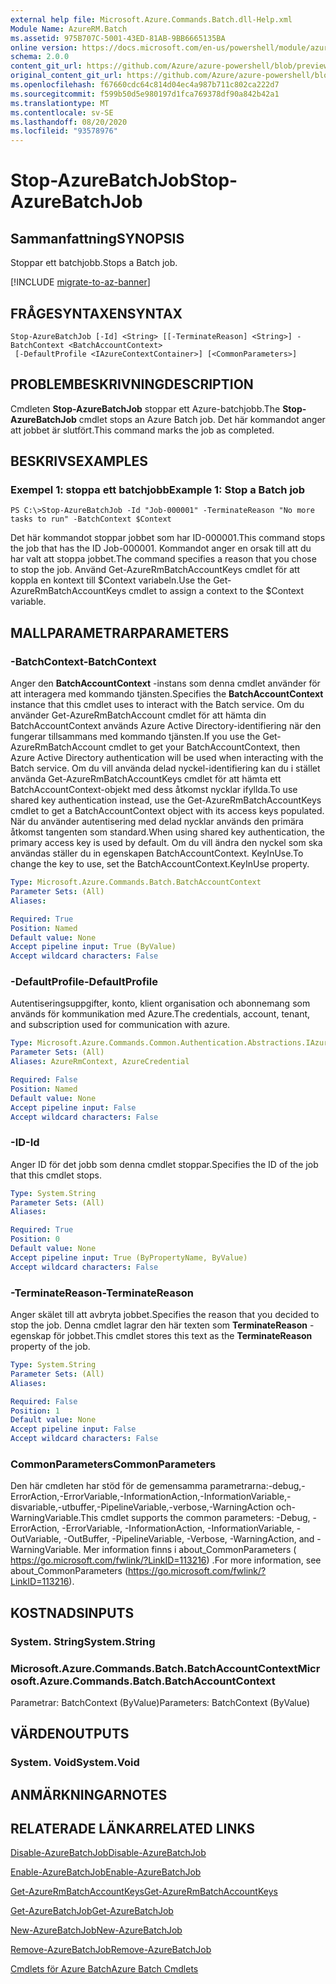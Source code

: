 ```yaml
---
external help file: Microsoft.Azure.Commands.Batch.dll-Help.xml
Module Name: AzureRM.Batch
ms.assetid: 975B707C-5001-43ED-81AB-9BB6665135BA
online version: https://docs.microsoft.com/en-us/powershell/module/azurerm.batch/stop-azurebatchjob
schema: 2.0.0
content_git_url: https://github.com/Azure/azure-powershell/blob/preview/src/ResourceManager/AzureBatch/Commands.Batch/help/Stop-AzureBatchJob.md
original_content_git_url: https://github.com/Azure/azure-powershell/blob/preview/src/ResourceManager/AzureBatch/Commands.Batch/help/Stop-AzureBatchJob.md
ms.openlocfilehash: f67660cdc64c814d04ec4a987b711c802ca222d7
ms.sourcegitcommit: f599b50d5e980197d1fca769378df90a842b42a1
ms.translationtype: MT
ms.contentlocale: sv-SE
ms.lasthandoff: 08/20/2020
ms.locfileid: "93578976"
---
```

# <span data-ttu-id="88e5d-101">Stop-AzureBatchJob</span><span class="sxs-lookup"><span data-stu-id="88e5d-101">Stop-AzureBatchJob</span></span>

## <span data-ttu-id="88e5d-102">Sammanfattning</span><span class="sxs-lookup"><span data-stu-id="88e5d-102">SYNOPSIS</span></span>
<span data-ttu-id="88e5d-103">Stoppar ett batchjobb.</span><span class="sxs-lookup"><span data-stu-id="88e5d-103">Stops a Batch job.</span></span>

[!INCLUDE [migrate-to-az-banner](../../includes/migrate-to-az-banner.md)]

## <span data-ttu-id="88e5d-104">FRÅGESYNTAXEN</span><span class="sxs-lookup"><span data-stu-id="88e5d-104">SYNTAX</span></span>

```
Stop-AzureBatchJob [-Id] <String> [[-TerminateReason] <String>] -BatchContext <BatchAccountContext>
 [-DefaultProfile <IAzureContextContainer>] [<CommonParameters>]
```

## <span data-ttu-id="88e5d-105">PROBLEMBESKRIVNING</span><span class="sxs-lookup"><span data-stu-id="88e5d-105">DESCRIPTION</span></span>
<span data-ttu-id="88e5d-106">Cmdleten **Stop-AzureBatchJob** stoppar ett Azure-batchjobb.</span><span class="sxs-lookup"><span data-stu-id="88e5d-106">The **Stop-AzureBatchJob** cmdlet stops an Azure Batch job.</span></span>
<span data-ttu-id="88e5d-107">Det här kommandot anger att jobbet är slutfört.</span><span class="sxs-lookup"><span data-stu-id="88e5d-107">This command marks the job as completed.</span></span>

## <span data-ttu-id="88e5d-108">BESKRIVS</span><span class="sxs-lookup"><span data-stu-id="88e5d-108">EXAMPLES</span></span>

### <span data-ttu-id="88e5d-109">Exempel 1: stoppa ett batchjobb</span><span class="sxs-lookup"><span data-stu-id="88e5d-109">Example 1: Stop a Batch job</span></span>
```
PS C:\>Stop-AzureBatchJob -Id "Job-000001" -TerminateReason "No more tasks to run" -BatchContext $Context
```

<span data-ttu-id="88e5d-110">Det här kommandot stoppar jobbet som har ID-000001.</span><span class="sxs-lookup"><span data-stu-id="88e5d-110">This command stops the job that has the ID Job-000001.</span></span>
<span data-ttu-id="88e5d-111">Kommandot anger en orsak till att du har valt att stoppa jobbet.</span><span class="sxs-lookup"><span data-stu-id="88e5d-111">The command specifies a reason that you chose to stop the job.</span></span>
<span data-ttu-id="88e5d-112">Använd Get-AzureRmBatchAccountKeys cmdlet för att koppla en kontext till $Context variabeln.</span><span class="sxs-lookup"><span data-stu-id="88e5d-112">Use the Get-AzureRmBatchAccountKeys cmdlet to assign a context to the $Context variable.</span></span>

## <span data-ttu-id="88e5d-113">MALLPARAMETRAR</span><span class="sxs-lookup"><span data-stu-id="88e5d-113">PARAMETERS</span></span>

### <span data-ttu-id="88e5d-114">-BatchContext</span><span class="sxs-lookup"><span data-stu-id="88e5d-114">-BatchContext</span></span>
<span data-ttu-id="88e5d-115">Anger den **BatchAccountContext** -instans som denna cmdlet använder för att interagera med kommando tjänsten.</span><span class="sxs-lookup"><span data-stu-id="88e5d-115">Specifies the **BatchAccountContext** instance that this cmdlet uses to interact with the Batch service.</span></span>
<span data-ttu-id="88e5d-116">Om du använder Get-AzureRmBatchAccount cmdlet för att hämta din BatchAccountContext används Azure Active Directory-identifiering när den fungerar tillsammans med kommando tjänsten.</span><span class="sxs-lookup"><span data-stu-id="88e5d-116">If you use the Get-AzureRmBatchAccount cmdlet to get your BatchAccountContext, then Azure Active Directory authentication will be used when interacting with the Batch service.</span></span> <span data-ttu-id="88e5d-117">Om du vill använda delad nyckel-identifiering kan du i stället använda Get-AzureRmBatchAccountKeys cmdlet för att hämta ett BatchAccountContext-objekt med dess åtkomst nycklar ifyllda.</span><span class="sxs-lookup"><span data-stu-id="88e5d-117">To use shared key authentication instead, use the Get-AzureRmBatchAccountKeys cmdlet to get a BatchAccountContext object with its access keys populated.</span></span> <span data-ttu-id="88e5d-118">När du använder autentisering med delad nycklar används den primära åtkomst tangenten som standard.</span><span class="sxs-lookup"><span data-stu-id="88e5d-118">When using shared key authentication, the primary access key is used by default.</span></span> <span data-ttu-id="88e5d-119">Om du vill ändra den nyckel som ska användas ställer du in egenskapen BatchAccountContext. KeyInUse.</span><span class="sxs-lookup"><span data-stu-id="88e5d-119">To change the key to use, set the BatchAccountContext.KeyInUse property.</span></span>

```yaml
Type: Microsoft.Azure.Commands.Batch.BatchAccountContext
Parameter Sets: (All)
Aliases:

Required: True
Position: Named
Default value: None
Accept pipeline input: True (ByValue)
Accept wildcard characters: False
```

### <span data-ttu-id="88e5d-120">-DefaultProfile</span><span class="sxs-lookup"><span data-stu-id="88e5d-120">-DefaultProfile</span></span>
<span data-ttu-id="88e5d-121">Autentiseringsuppgifter, konto, klient organisation och abonnemang som används för kommunikation med Azure.</span><span class="sxs-lookup"><span data-stu-id="88e5d-121">The credentials, account, tenant, and subscription used for communication with azure.</span></span>

```yaml
Type: Microsoft.Azure.Commands.Common.Authentication.Abstractions.IAzureContextContainer
Parameter Sets: (All)
Aliases: AzureRmContext, AzureCredential

Required: False
Position: Named
Default value: None
Accept pipeline input: False
Accept wildcard characters: False
```

### <span data-ttu-id="88e5d-122">-ID</span><span class="sxs-lookup"><span data-stu-id="88e5d-122">-Id</span></span>
<span data-ttu-id="88e5d-123">Anger ID för det jobb som denna cmdlet stoppar.</span><span class="sxs-lookup"><span data-stu-id="88e5d-123">Specifies the ID of the job that this cmdlet stops.</span></span>

```yaml
Type: System.String
Parameter Sets: (All)
Aliases:

Required: True
Position: 0
Default value: None
Accept pipeline input: True (ByPropertyName, ByValue)
Accept wildcard characters: False
```

### <span data-ttu-id="88e5d-124">-TerminateReason</span><span class="sxs-lookup"><span data-stu-id="88e5d-124">-TerminateReason</span></span>
<span data-ttu-id="88e5d-125">Anger skälet till att avbryta jobbet.</span><span class="sxs-lookup"><span data-stu-id="88e5d-125">Specifies the reason that you decided to stop the job.</span></span>
<span data-ttu-id="88e5d-126">Denna cmdlet lagrar den här texten som **TerminateReason** -egenskap för jobbet.</span><span class="sxs-lookup"><span data-stu-id="88e5d-126">This cmdlet stores this text as the **TerminateReason** property of the job.</span></span>

```yaml
Type: System.String
Parameter Sets: (All)
Aliases:

Required: False
Position: 1
Default value: None
Accept pipeline input: False
Accept wildcard characters: False
```

### <span data-ttu-id="88e5d-127">CommonParameters</span><span class="sxs-lookup"><span data-stu-id="88e5d-127">CommonParameters</span></span>
<span data-ttu-id="88e5d-128">Den här cmdleten har stöd för de gemensamma parametrarna:-debug,-ErrorAction,-ErrorVariable,-InformationAction,-InformationVariable,-disvariable,-utbuffer,-PipelineVariable,-verbose,-WarningAction och-WarningVariable.</span><span class="sxs-lookup"><span data-stu-id="88e5d-128">This cmdlet supports the common parameters: -Debug, -ErrorAction, -ErrorVariable, -InformationAction, -InformationVariable, -OutVariable, -OutBuffer, -PipelineVariable, -Verbose, -WarningAction, and -WarningVariable.</span></span> <span data-ttu-id="88e5d-129">Mer information finns i about_CommonParameters ( https://go.microsoft.com/fwlink/?LinkID=113216) .</span><span class="sxs-lookup"><span data-stu-id="88e5d-129">For more information, see about_CommonParameters (https://go.microsoft.com/fwlink/?LinkID=113216).</span></span>

## <span data-ttu-id="88e5d-130">KOSTNADS</span><span class="sxs-lookup"><span data-stu-id="88e5d-130">INPUTS</span></span>

### <span data-ttu-id="88e5d-131">System. String</span><span class="sxs-lookup"><span data-stu-id="88e5d-131">System.String</span></span>

### <span data-ttu-id="88e5d-132">Microsoft.Azure.Commands.Batch.BatchAccountContext</span><span class="sxs-lookup"><span data-stu-id="88e5d-132">Microsoft.Azure.Commands.Batch.BatchAccountContext</span></span>
<span data-ttu-id="88e5d-133">Parametrar: BatchContext (ByValue)</span><span class="sxs-lookup"><span data-stu-id="88e5d-133">Parameters: BatchContext (ByValue)</span></span>

## <span data-ttu-id="88e5d-134">VÄRDEN</span><span class="sxs-lookup"><span data-stu-id="88e5d-134">OUTPUTS</span></span>

### <span data-ttu-id="88e5d-135">System. Void</span><span class="sxs-lookup"><span data-stu-id="88e5d-135">System.Void</span></span>

## <span data-ttu-id="88e5d-136">ANMÄRKNINGAR</span><span class="sxs-lookup"><span data-stu-id="88e5d-136">NOTES</span></span>

## <span data-ttu-id="88e5d-137">RELATERADE LÄNKAR</span><span class="sxs-lookup"><span data-stu-id="88e5d-137">RELATED LINKS</span></span>

[<span data-ttu-id="88e5d-138">Disable-AzureBatchJob</span><span class="sxs-lookup"><span data-stu-id="88e5d-138">Disable-AzureBatchJob</span></span>](./Disable-AzureBatchJob.md)

[<span data-ttu-id="88e5d-139">Enable-AzureBatchJob</span><span class="sxs-lookup"><span data-stu-id="88e5d-139">Enable-AzureBatchJob</span></span>](./Enable-AzureBatchJob.md)

[<span data-ttu-id="88e5d-140">Get-AzureRmBatchAccountKeys</span><span class="sxs-lookup"><span data-stu-id="88e5d-140">Get-AzureRmBatchAccountKeys</span></span>](./Get-AzureRmBatchAccountKeys.md)

[<span data-ttu-id="88e5d-141">Get-AzureBatchJob</span><span class="sxs-lookup"><span data-stu-id="88e5d-141">Get-AzureBatchJob</span></span>](./Get-AzureBatchJob.md)

[<span data-ttu-id="88e5d-142">New-AzureBatchJob</span><span class="sxs-lookup"><span data-stu-id="88e5d-142">New-AzureBatchJob</span></span>](./New-AzureBatchJob.md)

[<span data-ttu-id="88e5d-143">Remove-AzureBatchJob</span><span class="sxs-lookup"><span data-stu-id="88e5d-143">Remove-AzureBatchJob</span></span>](./Remove-AzureBatchJob.md)

[<span data-ttu-id="88e5d-144">Cmdlets för Azure Batch</span><span class="sxs-lookup"><span data-stu-id="88e5d-144">Azure Batch Cmdlets</span></span>](./AzureRM.Batch.md)


